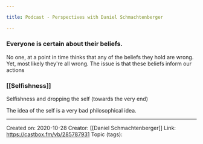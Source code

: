 ```yaml
---
title: Podcast - Perspectives with Daniel Schmachtenberger 
---
```

### Everyone is certain about their beliefs.
 No one, at a point in time thinks that any of the beliefs they hold are wrong. Yet, most likely they're all wrong. 
The issue is that these beliefs inform our actions 

### [[Selfishness]]
Selfishness and dropping the self (towards the very end) 

The idea of the self is a very bad philosophical idea.

-------------------
Created on: 2020-10-28
Creator: [[Daniel Schmachtenberger]]
Link: https://castbox.fm/vb/285787931
Topic (tags): 
